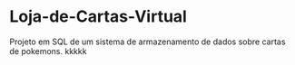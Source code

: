 # Loja-de-Cartas-Virtual
Projeto em SQL de um sistema de armazenamento de dados sobre cartas de pokemons.
kkkkk
